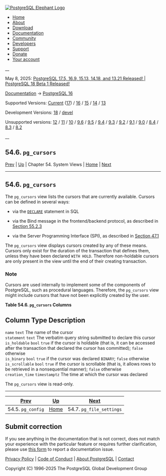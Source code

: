 [ ![PostgreSQL Elephant Logo](/media/img/about/press/elephant.png) ](/)

  * [Home](/ "Home")
  * [About](/about/ "About")
  * [Download](/download/ "Download")
  * [Documentation](/docs/ "Documentation")
  * [Community](/community/ "Community")
  * [Developers](/developer/ "Developers")
  * [Support](/support/ "Support")
  * [Donate](/about/donate/ "Donate")
  * [Your account](/account/ "Your account")

__

May 8, 2025: [ PostgreSQL 17.5, 16.9, 15.13, 14.18, and 13.21 Released! ](/about/news/postgresql-175-169-1513-1418-and-1321-released-3072/) | [ PostgreSQL 18 Beta 1 Released! ](/about/news/postgresql-18-beta-1-released-3070/)

[Documentation](/docs/ "Documentation") -> [PostgreSQL
16](/docs/16/index.html)

Supported Versions: [Current](/docs/current/view-pg-cursors.html "PostgreSQL
17 - 54.6. pg_cursors") ([17](/docs/17/view-pg-cursors.html "PostgreSQL 17 -
54.6. pg_cursors")) / [16](/docs/16/view-pg-cursors.html "PostgreSQL 16 -
54.6. pg_cursors") / [15](/docs/15/view-pg-cursors.html "PostgreSQL 15 -
54.6. pg_cursors") / [14](/docs/14/view-pg-cursors.html "PostgreSQL 14 -
54.6. pg_cursors") / [13](/docs/13/view-pg-cursors.html "PostgreSQL 13 -
54.6. pg_cursors")

Development Versions: [18](/docs/18/view-pg-cursors.html "PostgreSQL 18 -
54.6. pg_cursors") / [devel](/docs/devel/view-pg-cursors.html "PostgreSQL
devel - 54.6. pg_cursors")

Unsupported versions: [12](/docs/12/view-pg-cursors.html "PostgreSQL 12 -
54.6. pg_cursors") / [11](/docs/11/view-pg-cursors.html "PostgreSQL 11 -
54.6. pg_cursors") / [10](/docs/10/view-pg-cursors.html "PostgreSQL 10 -
54.6. pg_cursors") / [9.6](/docs/9.6/view-pg-cursors.html "PostgreSQL 9.6 -
54.6. pg_cursors") / [9.5](/docs/9.5/view-pg-cursors.html "PostgreSQL 9.5 -
54.6. pg_cursors") / [9.4](/docs/9.4/view-pg-cursors.html "PostgreSQL 9.4 -
54.6. pg_cursors") / [9.3](/docs/9.3/view-pg-cursors.html "PostgreSQL 9.3 -
54.6. pg_cursors") / [9.2](/docs/9.2/view-pg-cursors.html "PostgreSQL 9.2 -
54.6. pg_cursors") / [9.1](/docs/9.1/view-pg-cursors.html "PostgreSQL 9.1 -
54.6. pg_cursors") / [9.0](/docs/9.0/view-pg-cursors.html "PostgreSQL 9.0 -
54.6. pg_cursors") / [8.4](/docs/8.4/view-pg-cursors.html "PostgreSQL 8.4 -
54.6. pg_cursors") / [8.3](/docs/8.3/view-pg-cursors.html "PostgreSQL 8.3 -
54.6. pg_cursors") / [8.2](/docs/8.2/view-pg-cursors.html "PostgreSQL 8.2 -
54.6. pg_cursors")

__

54.6. `pg_cursors`  
---  
[Prev](view-pg-config.html "54.5. pg_config")  | [Up](views.html "Chapter 54. System Views") | Chapter 54. System Views | [Home](index.html "PostgreSQL 16.9 Documentation") |  [Next](view-pg-file-settings.html "54.7. pg_file_settings")  
  
* * *

## 54.6. `pg_cursors` #

The `pg_cursors` view lists the cursors that are currently available. Cursors
can be defined in several ways:

  * via the [`DECLARE`](sql-declare.html "DECLARE") statement in SQL

  * via the Bind message in the frontend/backend protocol, as described in [Section 55.2.3](protocol-flow.html#PROTOCOL-FLOW-EXT-QUERY "55.2.3. Extended Query")

  * via the Server Programming Interface (SPI), as described in [Section 47.1](spi-interface.html "47.1. Interface Functions")

The `pg_cursors` view displays cursors created by any of these means. Cursors
only exist for the duration of the transaction that defines them, unless they
have been declared `WITH HOLD`. Therefore non-holdable cursors are only
present in the view until the end of their creating transaction.

### Note

Cursors are used internally to implement some of the components of PostgreSQL,
such as procedural languages. Therefore, the `pg_cursors` view might include
cursors that have not been explicitly created by the user.

**Table  54.6. `pg_cursors` Columns**

Column Type Description  
---  
`name` `text` The name of the cursor  
`statement` `text` The verbatim query string submitted to declare this cursor  
`is_holdable` `bool` `true` if the cursor is holdable (that is, it can be
accessed after the transaction that declared the cursor has committed);
`false` otherwise  
`is_binary` `bool` `true` if the cursor was declared `BINARY`; `false`
otherwise  
`is_scrollable` `bool` `true` if the cursor is scrollable (that is, it allows
rows to be retrieved in a nonsequential manner); `false` otherwise  
`creation_time` `timestamptz` The time at which the cursor was declared  
  
  

The `pg_cursors` view is read-only.

* * *

[Prev](view-pg-config.html "54.5. pg_config")  | [Up](views.html "Chapter 54. System Views") |  [Next](view-pg-file-settings.html "54.7. pg_file_settings")  
---|---|---  
54.5. `pg_config`  | [Home](index.html "PostgreSQL 16.9 Documentation") |  54.7. `pg_file_settings`  
  
## Submit correction

If you see anything in the documentation that is not correct, does not match
your experience with the particular feature or requires further clarification,
please use [this form](/account/comments/new/16/view-pg-cursors.html/) to
report a documentation issue.

[Privacy Policy](/about/privacypolicy) | [Code of Conduct](/about/policies/coc/) | [About PostgreSQL](/about/) | [Contact](/about/contact/)  

Copyright (C) 1996-2025 The PostgreSQL Global Development Group

